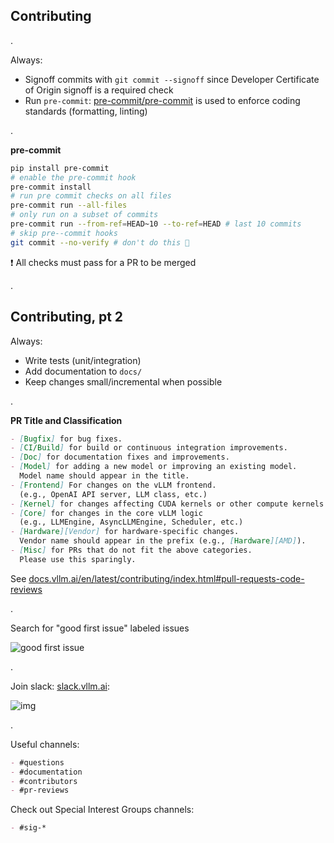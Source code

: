 ## Contributing

.

Always:

- Signoff commits with `git commit --signoff` since Developer Certificate of Origin signoff is a required check
- Run `pre-commit`: [pre-commit/pre-commit](https://github.com/pre-commit/pre-commit) is used to enforce coding standards (formatting, linting)

.

**pre-commit**

```bash
pip install pre-commit
# enable the pre-commit hook
pre-commit install
# run pre commit checks on all files
pre-commit run --all-files
# only run on a subset of commits
pre-commit run --from-ref=HEAD~10 --to-ref=HEAD # last 10 commits
# skip pre--commit hooks
git commit --no-verify # don't do this 🙂
```

<!-- .element: style="width: 100%; display: block;"-->

❗ All checks must pass for a PR to be merged

<!-- .element: style="width: 100%; display: block;"-->

.

## Contributing, pt 2

Always:

- Write tests (unit/integration)
- Add documentation to `docs/`
- Keep changes small/incremental when possible

.

**PR Title and Classification**

```markdown
- [Bugfix] for bug fixes.
- [CI/Build] for build or continuous integration improvements.
- [Doc] for documentation fixes and improvements.
- [Model] for adding a new model or improving an existing model.
  Model name should appear in the title.
- [Frontend] For changes on the vLLM frontend.
  (e.g., OpenAI API server, LLM class, etc.)
- [Kernel] for changes affecting CUDA kernels or other compute kernels.
- [Core] for changes in the core vLLM logic
  (e.g., LLMEngine, AsyncLLMEngine, Scheduler, etc.)
- [Hardware][Vendor] for hardware-specific changes.
  Vendor name should appear in the prefix (e.g., [Hardware][AMD]).
- [Misc] for PRs that do not fit the above categories.
  Please use this sparingly.
```

<!-- .element: style="width: 100%; display: block; font-size: .4em"-->

See [docs.vllm.ai/en/latest/contributing/index.html#pull-requests-code-reviews](https://docs.vllm.ai/en/latest/contributing/index.html#pull-requests-code-reviews)

.


Search for "good first issue" labeled issues

![good first issue](static/vllm-good-first-issue.png)

<!-- .element: style="height: 65vh; width: auto" -->

.

Join slack: [slack.vllm.ai](https://slack.vllm.ai):

![img](static/vllm-slack.png)

.

Useful channels:

```markdown
- #questions
- #documentation
- #contributors
- #pr-reviews
```

Check out Special Interest Groups channels:

```markdown
- #sig-*
```
